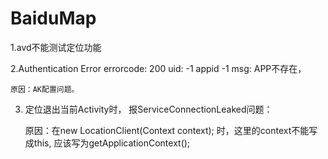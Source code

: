 # BaiduMap

1.avd不能测试定位功能

2.Authentication Error errorcode: 200 uid: -1 appid -1 msg: APP不存在，
  
    原因：AK配置问题。
    
3. 定位退出当前Activity时， 报ServiceConnectionLeaked问题：

    原因：在new LocationClient(Context context); 时，这里的context不能写成this, 应该写为getApplicationContext();
